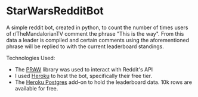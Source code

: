 # StarWarsRedditBot

A simple reddit bot, created in python, to count the number of times users of r/TheMandalorianTV comment the phrase "This is the way". From this data a leader is compiled and certain comments using the aforementioned phrase will be replied to with the current leaderboard standings. 

Technologies Used:
- The [PRAW](https://praw.readthedocs.io/en/latest/) library was used to interact with Reddit's API 
- I used [Heroku](https://www.heroku.com) to host the bot, specifically their free tier.
- The [Heroku Postgres](https://www.heroku.com/postgres) add-on to hold the leaderboard data. 10k rows are available for free.
